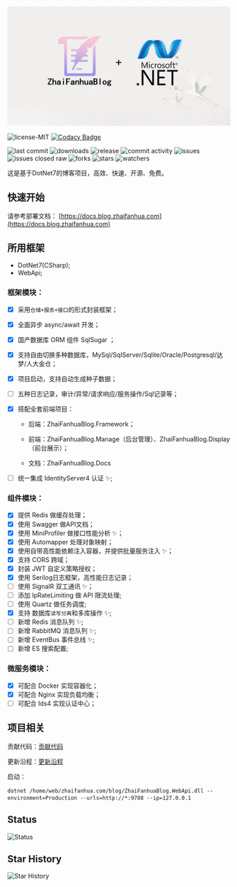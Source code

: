 ![LOGO](LOGO.png)

![license-MIT](https://img.shields.io/badge/license-MIT-blue.svg?longCache=true&style=flat-square) [![Codacy Badge](https://app.codacy.com/project/badge/Grade/5045beecc88149cf8c52432086aeb06c)](https://www.codacy.com/gh/ZhaiFanhuaBlog/ZhaiFanhuaBlog.Framework/dashboard?utm_source=github.com&amp;utm_medium=referral&amp;utm_content=ZhaiFanhuaBlog/ZhaiFanhuaBlog.Framework&amp;utm_campaign=Badge_Grade)

![last commit](https://img.shields.io/github/last-commit/ZhaiFanhuaBlog/ZhaiFanhuaBlog.Framework.svg?style=flat-square) ![downloads](https://img.shields.io/github/downloads/ZhaiFanhuaBlog/ZhaiFanhuaBlog.Framework/total?style=flat-square) ![release](https://img.shields.io/github/v/release/ZhaiFanhuaBlog/ZhaiFanhuaBlog.Framework?style=flat-square) ![commit activity](https://img.shields.io/github/commit-activity/y/ZhaiFanhuaBlog/ZhaiFanhuaBlog.Framework?style=flat-square) ![issues](https://img.shields.io/github/issues/ZhaiFanhuaBlog/ZhaiFanhuaBlog.Framework?style=flat-square) ![issues closed raw](https://img.shields.io/github/issues-closed-raw/ZhaiFanhuaBlog/ZhaiFanhuaBlog.Framework?style=flat-square) ![forks](https://img.shields.io/github/forks/ZhaiFanhuaBlog/ZhaiFanhuaBlog.Framework?style=flat-square) ![stars](https://img.shields.io/github/stars/ZhaiFanhuaBlog/ZhaiFanhuaBlog.Framework?style=flat-square) ![watchers](https://img.shields.io/github/watchers/ZhaiFanhuaBlog/ZhaiFanhuaBlog.Framework?style=flat-square)

这是基于DotNet7的博客项目，高效、快速、开源、免费。

## 快速开始

请参考部署文档： [https://docs.blog.zhaifanhua.com](https://docs.blog.zhaifanhua.com)

## 所用框架

- DotNet7(CSharp);
- WebApi;

### 框架模块：

- [x] 采用`仓储+服务+接口`的形式封装框架；

- [x] 全面异步 async/await 开发；

- [x] 国产数据库 ORM 组件 SqlSugar ；

- [x] 支持自由切换多种数据库，MySql/SqlServer/Sqlite/Oracle/Postgresql/达梦/人大金仓；

- [x] 项目启动，支持自动生成种子数据；

- [ ] 五种日志记录，审计/异常/请求响应/服务操作/Sql记录等；

- [x] 搭配全套前端项目：

  - 后端：ZhaiFanhuaBlog.Framework；

  - 前端：ZhaiFanhuaBlog.Manage（后台管理）、ZhaiFanhuaBlog.Display（前台展示）；

  - 文档：ZhaiFanhuaBlog.Docs

- [ ] 统一集成 IdentityServer4 认证 ✨;

### 组件模块：

- [x] 提供 Redis 做缓存处理；
- [x] 使用 Swagger 做API文档；
- [x] 使用 MiniProfiler 做接口性能分析 ✨；
- [x] 使用 Automapper 处理对象映射；
- [x] 使用自带高性能依赖注入容器，并提供批量服务注入 ✨；
- [x] 支持 CORS 跨域；
- [x] 封装 JWT 自定义策略授权；
- [x] 使用 Serilog日志框架，高性能日志记录；
- [ ] 使用 SignalR 双工通讯 ✨；
- [ ] 添加 IpRateLimiting 做 API 限流处理;
- [ ] 使用 Quartz 做任务调度;
- [x] 支持 数据库`读写分离`和多库操作 ✨;
- [ ] 新增 Redis 消息队列 ✨;
- [ ] 新增 RabbitMQ 消息队列 ✨;
- [ ] 新增 EventBus 事件总线 ✨;
- [ ] 新增 ES 搜索配置;

### 微服务模块：

- [x] 可配合 Docker 实现容器化；
- [x] 可配合 Nginx 实现负载均衡；
- [ ] 可配合 Ids4 实现认证中心；

## 项目相关

贡献代码：[贡献代码](CONTRIBUTING.md)

更新沿程：[更新沿程](CHANGELOG.md)

启动：

```
dotnet /home/web/zhaifanhua.com/blog/ZhaiFanhuaBlog.WebApi.dll --environment=Production --urls=http://*:9708 --ip=127.0.0.1
```



## Status

![Status](https://repobeats.axiom.co/api/embed/6e6dcd83875e06131527cf7e55007e5f72fd1860.svg)

## Star History

![Star History](https://api.star-history.com/svg?repos=ZhaiFanhuaBlog/ZhaiFanhuaBlog.Framework&type=Date)
